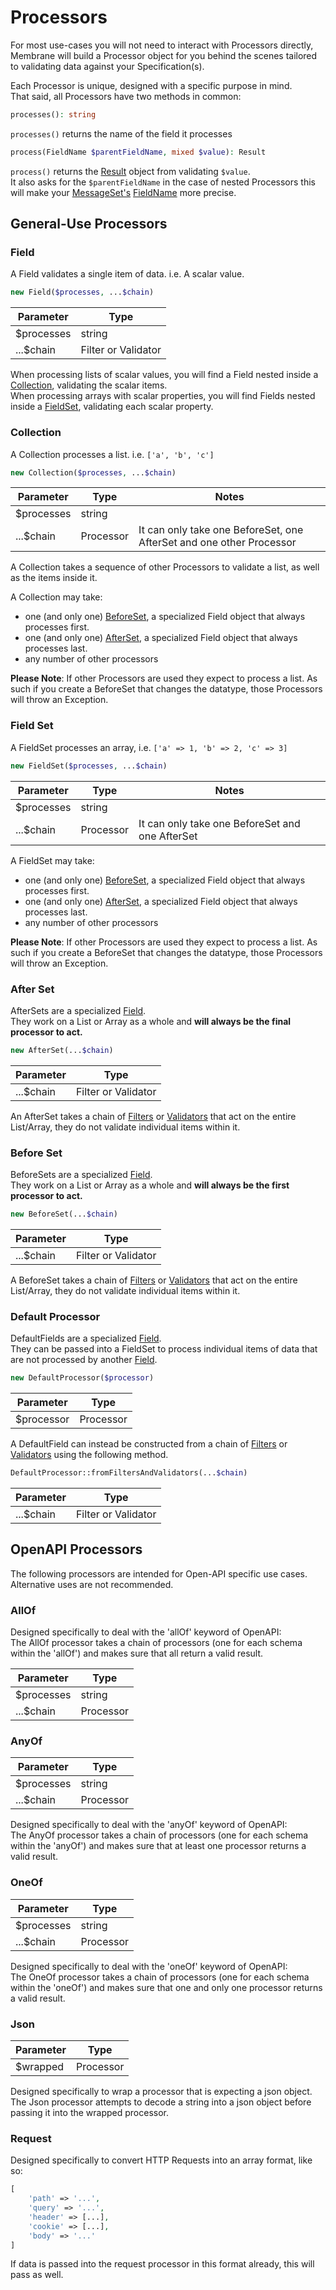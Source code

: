 # Processors

For most use-cases you will not need to interact with Processors directly,
Membrane will build a Processor object for you behind the scenes
tailored to validating data against your Specification(s).

Each Processor is unique, designed with a specific purpose in mind.  
That said, all Processors have two methods in common:

```php
processes(): string
```

`processes()` returns the name of the field it processes

```php
process(FieldName $parentFieldName, mixed $value): Result
```

`process()` returns the [Result](result.md) object from validating `$value`.  
It also asks for the `$parentFieldName` in the case of nested Processors this will make
your [MessageSet's](result.md#message-set) [FieldName](result.md#field-name)
more precise.

## General-Use Processors

### Field

A Field validates a single item of data. i.e. A scalar value.

```php
new Field($processes, ...$chain)
```

| Parameter  | Type                |
|------------|---------------------|
| $processes | string              |
| ...$chain  | Filter or Validator |

When processing lists of scalar values, you will find a Field nested inside a [Collection](processors.md#collection),
validating the scalar items.  
When processing arrays with scalar properties, you will find Fields nested inside a [FieldSet](processors.md#field-set),
validating each scalar
property.

### Collection

A Collection processes a list. i.e. `['a', 'b', 'c']`

```php
new Collection($processes, ...$chain)
```

| Parameter  | Type      | Notes                                                                |
|------------|-----------|----------------------------------------------------------------------|
| $processes | string    |                                                                      |
| ...$chain  | Processor | It can only take one BeforeSet, one AfterSet and one other Processor |

A Collection takes a sequence of other Processors to validate a list, as well as the items inside it.

A Collection may take:

- one (and only one) [BeforeSet](processors.md#before-set), a specialized Field object that always processes first.
- one (and only one) [AfterSet](processors.md#after-set), a specialized Field object that always processes last.
- any number of other processors

**Please Note**: If other Processors are used they expect to process a list. As such if you create a BeforeSet that
changes the datatype, those Processors will throw an Exception.

### Field Set

A FieldSet processes an array, i.e. `['a' => 1, 'b' => 2, 'c' => 3]`

```php
new FieldSet($processes, ...$chain)
```

| Parameter  | Type      | Notes                                           |
|------------|-----------|-------------------------------------------------|
| $processes | string    |                                                 |
| ...$chain  | Processor | It can only take one BeforeSet and one AfterSet |

A FieldSet may take:

- one (and only one) [BeforeSet](processors.md#before-set), a specialized Field object that always processes first.
- one (and only one) [AfterSet](processors.md#after-set), a specialized Field object that always processes last.
- any number of other processors

**Please Note**: If other Processors are used they expect to process a list. As such if you create a BeforeSet that
changes the datatype, those Processors will throw an Exception.

### After Set

AfterSets are a specialized [Field](processors.md#field).  
They work on a List or Array as a whole and **will always be the final processor to act.**

```php
new AfterSet(...$chain)
```

| Parameter | Type                |
|-----------|---------------------|
| ...$chain | Filter or Validator |

An AfterSet takes a chain of [Filters](filters.md) or [Validators](validators.md) that act on the entire List/Array,
they do not validate individual items within it.

### Before Set

BeforeSets are a specialized [Field](processors.md#field).  
They work on a List or Array as a whole and **will always be the first processor to act.**

```php
new BeforeSet(...$chain)
```

| Parameter | Type                |
|-----------|---------------------|
| ...$chain | Filter or Validator |

A BeforeSet takes a chain of [Filters](filters.md) or [Validators](validators.md) that act on the entire List/Array,
they do not validate individual items within it.

### Default Processor

DefaultFields are a specialized [Field](processors.md#field).  
They can be passed into a FieldSet to process individual items of data
that are not processed by another [Field](processors.md#field).

```php
new DefaultProcessor($processor)
```

| Parameter  | Type      |
|------------|-----------|
| $processor | Processor |

A DefaultField can instead be constructed from a chain of [Filters](filters.md) or [Validators](validators.md)
using the following method.

```php
DefaultProcessor::fromFiltersAndValidators(...$chain)
```

| Parameter | Type                |
|-----------|---------------------|
| ...$chain | Filter or Validator |

## OpenAPI Processors

The following processors are intended for Open-API specific use cases.  
Alternative uses are not recommended.

### AllOf

Designed specifically to deal with the 'allOf' keyword of OpenAPI:  
The AllOf processor takes a chain of processors (one for each schema within the 'allOf') and makes sure that all return
a valid result.

| Parameter  | Type      |
|------------|-----------|
| $processes | string    |
| ...$chain  | Processor |

### AnyOf

| Parameter  | Type      |
|------------|-----------|
| $processes | string    |
| ...$chain  | Processor |

Designed specifically to deal with the 'anyOf' keyword of OpenAPI:  
The AnyOf processor takes a chain of processors (one for each schema within the 'anyOf') and makes sure that at least
one processor returns a valid result.

### OneOf

| Parameter  | Type      |
|------------|-----------|
| $processes | string    |
| ...$chain  | Processor |

Designed specifically to deal with the 'oneOf' keyword of OpenAPI:  
The OneOf processor takes a chain of processors (one for each schema within the 'oneOf') and makes sure that one and
only one processor returns a valid result.

### Json

| Parameter | Type      |
|-----------|-----------|
| $wrapped  | Processor |

Designed specifically to wrap a processor that is expecting a json object. The Json processor attempts to decode a
string into a json object before passing it into the wrapped processor.

### Request

Designed specifically to convert HTTP Requests into an array format, like so:

```php
[
    'path' => '...',
    'query' => '...',
    'header' => [...],
    'cookie' => [...],
    'body' => '...'
]
```

If data is passed into the request processor in this format already, this will pass as well.
